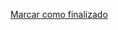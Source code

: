 <a onclick="test()" href="https://fx-learning.mgait.services/finish/process-process" target="_parent" class="btn primary-btn">Marcar como finalizado</a>
